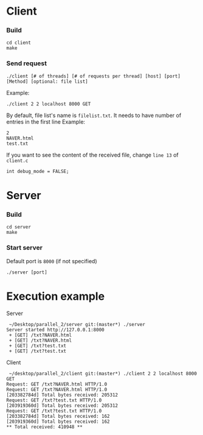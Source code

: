 # Client
### Build
```
cd client
make
```
### Send request
```
./client [# of threads] [# of requests per thread] [host] [port] [Method] [optional: file list]
```
Example: 
```
./client 2 2 localhost 8000 GET
```

By default, file list's name is `filelist.txt`.
It needs to have number of entries in the first line
Example:
```
2
NAVER.html
test.txt
```

If you want to see the content of the received file, change `line 13` of `client.c`
```
int debug_mode = FALSE;
```

# Server
### Build
```
cd server
make
```
### Start server
Default port is `8000` (if not specified)
```
./server [port]
```


# Execution example
Server
```
 ~/Desktop/parallel_2/server git:(master*) ./server
Server started http://127.0.0.1:8000
 + [GET] /txt?NAVER.html
 + [GET] /txt?NAVER.html
 + [GET] /txt?test.txt
 + [GET] /txt?test.txt
```

Client
```
 ~/desktop/parallel_2/client git:(master*) ./client 2 2 localhost 8000 GET
Request: GET /txt?NAVER.html HTTP/1.0
Request: GET /txt?NAVER.html HTTP/1.0
[203382784d] Total bytes received: 205312
Request: GET /txt?test.txt HTTP/1.0
[203919360d] Total bytes received: 205312
Request: GET /txt?test.txt HTTP/1.0
[203382784d] Total bytes received: 162
[203919360d] Total bytes received: 162
** Total received: 410948 **
```